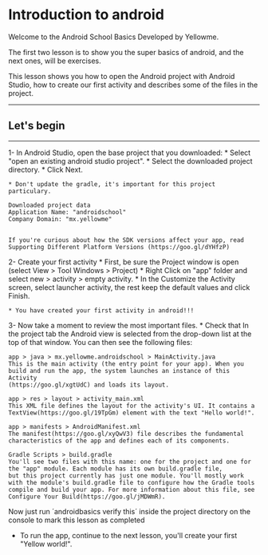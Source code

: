 # Introduction to android

Welcome to the Android School Basics
Developed by Yellowme.

The first two lesson is to show you the super basics of android, and the next ones, will be exercises.

This lesson shows you how to open the Android project with Android Studio, how to create our first activity and describes some of the files in the project.

--------------------
## Let's begin
--------------------

1- In Android Studio, open the base project that you downloaded:
    * Select "open an existing android studio project".
    * Select the downloaded project directory.
    * Click Next.

    * Don't update the gradle, it's important for this project particulary.

    Downloaded project data
    Application Name: "androidschool"
    Company Domain: "mx.yellowme"


    If you're curious about how the SDK versions affect your app, read Supporting Different Platform Versions (https://goo.gl/dYHfzP)


2- Create your first activity
    * First, be sure the Project window is open (select View > Tool Windows > Project)
    * Right Click on "app" folder and select new > activity > empty activity.
    * In the Customize the Activity screen, select launcher activity, the rest
      keep the default values and click Finish.

    * You have created your first activity in android!!!


3- Now take a moment to review the most important files.
    * Check that In the project tab the Android view is selected from the drop-down list at the top of that window. You can then see the following files:

    app > java > mx.yellowme.androidschool > MainActivity.java
    This is the main activity (the entry point for your app). When you build and run the app, the system launches an instance of this Activity  
    (https://goo.gl/xgtUdC) and loads its layout.
    
    app > res > layout > activity_main.xml
    This XML file defines the layout for the activity's UI. It contains a TextView(https://goo.gl/19TpGm) element with the text "Hello world!".
    
    app > manifests > AndroidManifest.xml
    The manifest(https://goo.gl/xyQwV3) file describes the fundamental characteristics of the app and defines each of its components.
    
    Gradle Scripts > build.gradle
    You'll see two files with this name: one for the project and one for the "app" module. Each module has its own build.gradle file, 
    but this project currently has just one module. You'll mostly work with the module's build.gradle file to configure how the Gradle tools 
    compile and build your app. For more information about this file, see Configure Your Build(https://goo.gl/jMDWmR).

Now just run ´androidbasics verify this´ inside the project directory on the console to mark this lesson as completed

* To run the app, continue to the next lesson, you'll create your first "Yellow world!".

